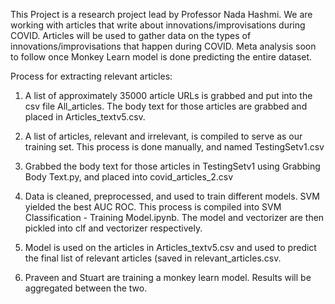This Project is a research project lead by Professor Nada Hashmi. We are working with articles that write about innovations/improvisations during COVID. Articles will be used to gather data on the types of innovations/improvisations that happen during COVID. Meta analysis soon to follow once Monkey Learn model is done predicting the entire dataset.

Process for extracting relevant articles:

1. A list of approximately 35000 article URLs is grabbed and put into the csv file All_articles. The body text for those articles are grabbed and placed in Articles_textv5.csv. 

2. A list of articles, relevant and irrelevant, is compiled to serve as our training set. This process is done manually, and named  TestingSetv1.csv  

3. Grabbed the body text for those articles in TestingSetv1 using Grabbing Body Text.py, and placed into covid_articles_2.csv

4. Data is cleaned, preprocessed, and used to train different models. SVM yielded the best AUC ROC. This process is compiled into SVM Classification - Training Model.ipynb. The model and vectorizer are then pickled into clf and vectorizer respectively. 

5. Model is used on the articles in Articles_textv5.csv and used to predict the final list of relevant articles (saved in relevant_articles.csv.

6. Praveen and Stuart are training a monkey learn model. Results will be aggregated between the two. 


